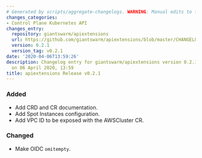 ```yaml
---
# Generated by scripts/aggregate-changelogs. WARNING: Manual edits to this files will be overwritten.
changes_categories:
- Control Plane Kubernetes API
changes_entry:
  repository: giantswarm/apiextensions
  url: https://github.com/giantswarm/apiextensions/blob/master/CHANGELOG.md#021---2020-04-06
  version: 0.2.1
  version_tag: v0.2.1
date: '2020-04-06T13:59:26'
description: Changelog entry for giantswarm/apiextensions version 0.2.1, published
  on 06 April 2020, 13:59
title: apiextensions Release v0.2.1
---
```


### Added
- Add CRD and CR documentation.
- Add Spot Instances configuration.
- Add VPC ID to be exposed with the AWSCluster CR.
### Changed
- Make OIDC `omitempty`.
